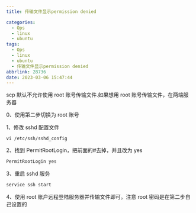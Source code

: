 ```yaml
---
title: 传输文件显示permission denied

categories:
  - Ops
  - linux
  - ubuntu
tags:
  - Ops
  - linux
  - ubuntu
  - 传输文件显示permission denied
abbrlink: 28736
date: 2023-03-06 15:47:44
---
```


scp 默认不允许使用 root 账号传输文件.如果想用 root 账号传输文件，在两端服务器

0、使用第二步切换为 root 账号

1、修改 sshd 配置文件

```shell
vi /etc/ssh/sshd_config
```

2、找到 PermitRootLogin，把前面的#去掉，并且改为 yes

```bash
PermitRootLogin yes
```

3、重启 sshd 服务

```bash
service ssh start
```

4、使用 root 账户远程登陆服务器并传输文件即可。注意 root 密码是在第二步自己设置的
